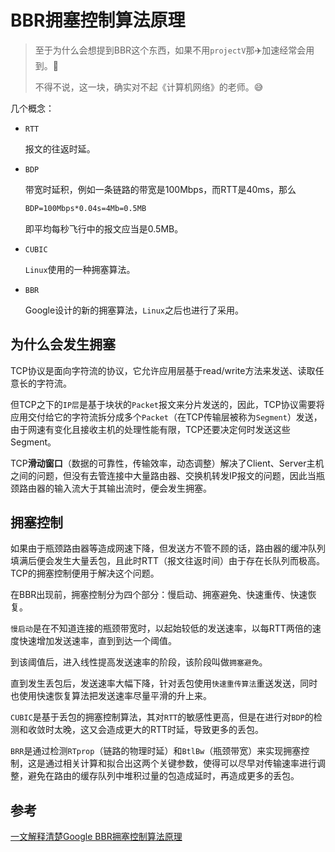 # BBR拥塞控制算法原理

> 至于为什么会想提到BBR这个东西，如果不用`projectV`那:airplane:加速经常会用到。:dog:
>
> 不得不说，这一块，确实对不起《计算机网络》的老师。:sweat_smile:

几个概念：

- `RTT`

  报文的往返时延。

- `BDP`

  带宽时延积，例如一条链路的带宽是100Mbps，而RTT是40ms，那么

  ```markdown
  BDP=100Mbps*0.04s=4Mb=0.5MB
  ```

  即平均每秒飞行中的报文应当是0.5MB。

- `CUBIC`

  `Linux`使用的一种拥塞算法。

- `BBR`

  Google设计的新的拥塞算法，`Linux`之后也进行了采用。

## 为什么会发生拥塞

TCP协议是面向字符流的协议，它允许应用层基于read/write方法来发送、读取任意长的字符流。

但TCP之下的`IP层`是基于块状的`Packet`报文来分片发送的，因此，TCP协议需要将应用交付给它的字符流拆分成多个`Packet`（在TCP传输层被称为`Segment`）发送，由于网速有变化且接收主机的处理性能有限，TCP还要决定何时发送这些Segment。

TCP**滑动窗口**（数据的可靠性，传输效率，动态调整）解决了Client、Server主机之间的问题，但没有去管连接中大量路由器、交换机转发IP报文的问题，因此当瓶颈路由器的输入流大于其输出流时，便会发生拥塞。

## 拥塞控制

如果由于瓶颈路由器等造成网速下降，但发送方不管不顾的话，路由器的缓冲队列填满后便会发生大量丢包，且此时RTT（报文往返时间）由于存在长队列而极高。TCP的拥塞控制便用于解决这个问题。

在BBR出现前，拥塞控制分为四个部分：慢启动、拥塞避免、快速重传、快速恢复。

​		`慢启动`是在不知道连接的瓶颈带宽时，以起始较低的发送速率，以每RTT两倍的速度快速增加发送速率，直到到达一个阈值。

​		到该阈值后，进入线性提高发送速率的阶段，该阶段叫做`拥塞避免`。

​		直到发生丢包后，发送速率大幅下降，针对丢包使用`快速重传算法`重送发送，同时也使用快速恢复算法把发送速率尽量平滑的升上来。



`CUBIC`是基于丢包的拥塞控制算法，其对`RTT`的敏感性更高，但是在进行对`BDP`的检测和收敛时太晚，这又会造成更大的RTT时延，导致更多的丢包。

`BRR`是通过检测`RTprop`（链路的物理时延）和`BtlBw`（瓶颈带宽）来实现拥塞控制，这是通过相关计算和拟合出这两个关键参数，使得可以尽早对传输速率进行调整，避免在路由的缓存队列中堆积过量的包造成延时，再造成更多的丢包。



## 参考

[一文解释清楚Google BBR拥塞控制算法原理](https://cloud.tencent.com/developer/article/1482633)